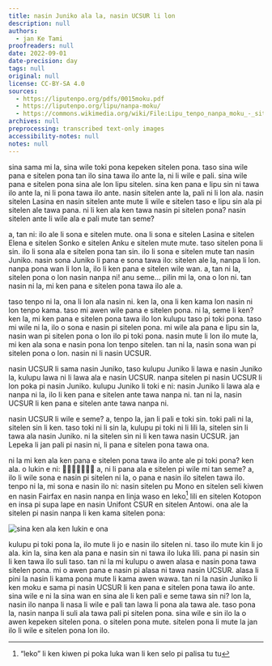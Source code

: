```yaml
---
title: nasin Juniko ala la, nasin UCSUR li lon
description: null
authors:
  - jan Ke Tami
proofreaders: null
date: 2022-09-01
date-precision: day
tags: null
original: null
license: CC-BY-SA 4.0
sources:
  - https://liputenpo.org/pdfs/0015moku.pdf
  - https://liputenpo.org/lipu/nanpa-moku/
  - https://commons.wikimedia.org/wiki/File:Lipu_tenpo_nanpa_moku_-_sitelen_UCSUR.png
archives: null
preprocessing: transcribed text-only images
accessibility-notes: null
notes: null
---
```


sina sama mi la, sina wile toki pona kepeken sitelen pona. taso sina wile pana e sitelen pona tan ilo sina tawa ilo ante la, ni li wile e pali. sina wile pana e sitelen pona sina ale lon lipu sitelen. sina ken pana e lipu sin ni tawa ilo ante la, ni li pona tawa ilo ante. nasin sitelen ante la, pali ni li lon ala. nasin sitelen Lasina en nasin sitelen ante mute li wile e sitelen taso e lipu sin ala pi sitelen ale tawa pana. ni li ken ala ken tawa nasin pi sitelen pona? nasin sitelen ante li wile ala e pali mute tan seme?

a, tan ni: ilo ale li sona e sitelen mute. ona li sona e sitelen Lasina e sitelen Elena e sitelen Sonko e sitelen Anku e sitelen mute mute. taso sitelen pona li sin. ilo li sona ala e sitelen pona tan sin. ilo li sona e sitelen mute tan nasin Juniko. nasin sona Juniko li pana e sona tawa ilo: sitelen ale la, nanpa li lon. nanpa pona wan li lon la, ilo li ken pana e sitelen wile wan. a, tan ni la, sitelen pona o lon nasin nanpa ni! anu seme… pilin mi la, ona o lon ni. tan nasin ni la, mi ken pana e sitelen pona tawa ilo ale a.

taso tenpo ni la, ona li lon ala nasin ni. ken la, ona li ken kama lon nasin ni lon tenpo kama. taso mi awen wile pana e sitelen pona. ni la, seme li ken? ken la, mi ken pana e sitelen pona tawa ilo lon kulupu taso pi toki pona. taso mi wile ni la, ilo o sona e nasin pi sitelen pona. mi wile ala pana e lipu sin la, nasin wan pi sitelen pona o lon ilo pi toki pona. nasin mute li lon ilo mute la, mi ken ala sona e nasin pona lon tenpo sitelen. tan ni la, nasin sona wan pi sitelen pona o lon. nasin ni li nasin UCSUR.

nasin UCSUR li sama nasin Juniko, taso kulupu Juniko li lawa e nasin Juniko la, kulupu lawa ni li lawa ala e nasin UCSUR. nanpa sitelen pi nasin UCSUR li lon poka pi nasin Juniko. kulupu Juniko li toki e ni: nasin Juniko li lawa ala e nanpa ni la, ilo li ken pana e sitelen ante tawa nanpa ni. tan ni la, nasin UCSUR li ken pana e sitelen ante tawa nanpa ni.

nasin UCSUR li wile e seme? a, tenpo la, jan li pali e toki sin. toki pali ni la, sitelen sin li ken. taso toki ni li sin la, kulupu pi toki ni li lili la, sitelen sin li tawa ala nasin Juniko. ni la sitelen sin ni li ken tawa nasin UCSUR. jan Lepeka li jan pali pi nasin ni, li pana e sitelen pona tawa ona.

ni la mi ken ala ken pana e sitelen pona tawa ilo ante ale pi toki pona? ken ala. o lukin e ni: 󱥞󱥞󱥞󱥞󱥞󱥞󱥞 a,  ni li pana ala e sitelen pi wile mi tan seme? a, ilo li wile sona e nasin pi sitelen ni la, o pana e nasin ilo sitelen tawa ilo. tenpo ni la, mi sona e nasin ilo ni: nasin sitelen pu Mono en sitelen seli kiwen en nasin Fairfax en nasin nanpa en linja waso en leko[^1] lili en sitelen Kotopon en insa pi supa lape en nasin Unifont CSUR en sitelen Antowi. ona ale la sitelen pi nasin nanpa li ken kama sitelen pona:

![sina ken ala ken lukin e ona](https://upload.wikimedia.org/wikipedia/commons/e/e8/Lipu_tenpo_nanpa_moku_-_sitelen_UCSUR.png)

[^1]: “leko” li ken kiwen pi poka luka wan li ken selo pi palisa tu tu

kulupu pi toki pona la, ilo mute li jo e nasin ilo sitelen ni. taso ilo mute kin li jo ala. kin la, sina ken ala pana e nasin sin ni tawa ilo luka lili. pana pi nasin sin li ken tawa ilo suli taso. tan ni la mi kulupu o awen alasa e nasin pona tawa sitelen pona. mi o awen pana e nasin pi alasa ni tawa nasin UCSUR. alasa li pini la nasin li kama pona mute li kama awen wawa. tan ni la nasin Juniko li ken moku e sama pi nasin UCSUR li ken pana e sitelen pona tawa ilo ante. sina wile e ni la sina wan en sina ale li ken pali e seme tawa sin ni? lon la, nasin ilo nanpa li nasa li wile e pali tan lawa li pona ala tawa ale. taso pona la, nasin nanpa li suli ala tawa pali pi sitelen pona. sina wile e sin ilo la o awen kepeken sitelen pona. o sitelen pona mute. sitelen pona li mute la jan ilo li wile e sitelen pona lon ilo.